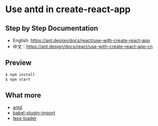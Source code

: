 # Use antd in create-react-app

## Step by Step Documentation

- English: https://ant.design/docs/react/use-with-create-react-app
- 中文：https://ant.design/docs/react/use-with-create-react-app-cn

## Preview

```bash
$ npm install
$ npm start
```

## What more

- [antd](http://github.com/ant-design/ant-design/)
- [babel-plugin-import](http://github.com/ant-design/babel-plugin-import/)
- [less-loader](https://github.com/webpack/less-loader)
